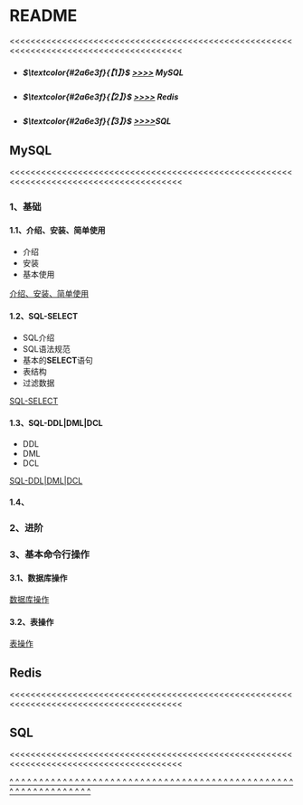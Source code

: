 # README

<a id="0"><<<<<<<<<<<<<<<<<<<<<<<<<<<<<<<<<<<<<<<<<<<<<<<<<<<<<<<<<<<<<<<<<<<<<<<<<<<<<<<<<<<<<<<</a>

- ##### $\textcolor{#2a6e3f}{【1】}$ [>>>>](#1) MySQL

- ##### $\textcolor{#2a6e3f}{【2】}$ [>>>>](#2) Redis

- ##### $\textcolor{#2a6e3f}{【3】}$ [>>>>](#3)SQL

## MySQL

<a id="1"><<<<<<<<<<<<<<<<<<<<<<<<<<<<<<<<<<<<<<<<<<<<<<<<<<<<<<<<<<<<<<<<<<<<<<<<<<<<<<<<<<<<<<<</a>

### 1、基础

#### 1.1、介绍、安装、简单使用

- 介绍
- 安装
- 基本使用

[介绍、安装、简单使用](./MySQL/basic/basic[1].md)

#### 1.2、SQL-SELECT

- SQL介绍
- SQL语法规范
- 基本的**SELECT**语句
- 表结构
- 过滤数据

[SQL-SELECT](./MySQL/basic/basic[2].md)

#### 1.3、SQL-DDL|DML|DCL

- DDL
- DML
- DCL

[SQL-DDL|DML|DCL](./MySQL/basic/basic[3].md)

#### 1.4、

### 2、进阶

### 3、基本命令行操作

#### 3.1、数据库操作

[数据库操作](./MySQL/order/database.md)

#### 3.2、表操作

[表操作](./MySQL/order/table.md)



## Redis

<a id="2"><<<<<<<<<<<<<<<<<<<<<<<<<<<<<<<<<<<<<<<<<<<<<<<<<<<<<<<<<<<<<<<<<<<<<<<<<<<<<<<<<<<<<<<</a>

## SQL

<a id="3"><<<<<<<<<<<<<<<<<<<<<<<<<<<<<<<<<<<<<<<<<<<<<<<<<<<<<<<<<<<<<<<<<<<<<<<<<<<<<<<<<<<<<<<</a>



[^ ^ ^ ^ ^ ^ ^ ^ ^ ^ ^ ^ ^ ^ ^ ^ ^ ^ ^ ^ ^ ^ ^ ^ ^ ^ ^ ^ ^ ^ ^ ^ ^ ^ ^ ^ ^ ^ ^ ^ ^ ^ ^ ^ ^ ^ ^ ^ ^ ^ ^ ^ ^ ^ ^ ^ ^ ^ ^ ^ ^ ^ ](#0)

